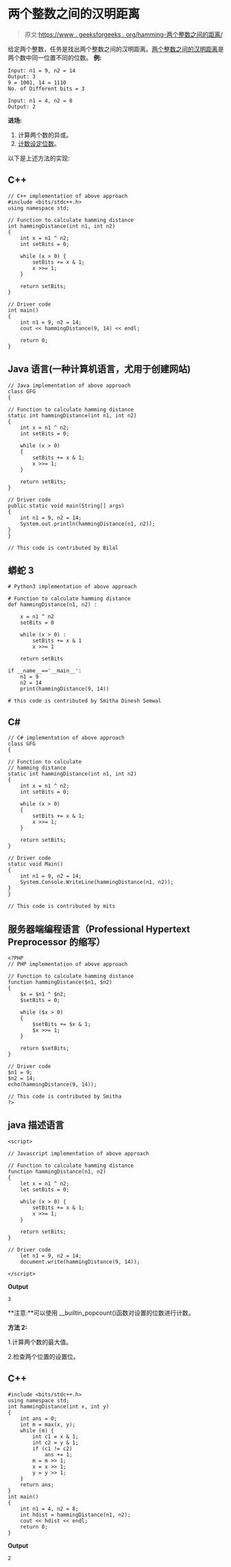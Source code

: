 # 两个整数之间的汉明距离

> 原文:[https://www . geeksforgeeks . org/hamming-两个整数之间的距离/](https://www.geeksforgeeks.org/hamming-distance-between-two-integers/)

给定两个整数，任务是找出两个整数之间的汉明距离。[两个整数之间的汉明距离](https://www.geeksforgeeks.org/hamming-distance-two-strings/)是两个数中同一位置不同的位数。
**例:**

```
Input: n1 = 9, n2 = 14
Output: 3
9 = 1001, 14 = 1110
No. of Different bits = 3

Input: n1 = 4, n2 = 8
Output: 2
```

**进场:**

1.  计算两个数的异或。
2.  [计数设定位数](https://www.geeksforgeeks.org/count-set-bits-in-an-integer/)。

以下是上述方法的实现:

## C++

```
// C++ implementation of above approach
#include <bits/stdc++.h>
using namespace std;

// Function to calculate hamming distance
int hammingDistance(int n1, int n2)
{
    int x = n1 ^ n2;
    int setBits = 0;

    while (x > 0) {
        setBits += x & 1;
        x >>= 1;
    }

    return setBits;
}

// Driver code
int main()
{
    int n1 = 9, n2 = 14;
    cout << hammingDistance(9, 14) << endl;

    return 0;
}
```

## Java 语言(一种计算机语言，尤用于创建网站)

```
// Java implementation of above approach
class GFG
{

// Function to calculate hamming distance
static int hammingDistance(int n1, int n2)
{
    int x = n1 ^ n2;
    int setBits = 0;

    while (x > 0)
    {
        setBits += x & 1;
        x >>= 1;
    }

    return setBits;
}

// Driver code
public static void main(String[] args)
{
    int n1 = 9, n2 = 14;
    System.out.println(hammingDistance(n1, n2));
}
}

// This code is contributed by Bilal
```

## 蟒蛇 3

```
# Python3 implementation of above approach

# Function to calculate hamming distance
def hammingDistance(n1, n2) :

    x = n1 ^ n2
    setBits = 0

    while (x > 0) :
        setBits += x & 1
        x >>= 1

    return setBits

if __name__=='__main__':
    n1 = 9
    n2 = 14
    print(hammingDistance(9, 14))

# this code is contributed by Smitha Dinesh Semwal
```

## C#

```
// C# implementation of above approach
class GFG
{

// Function to calculate
// hamming distance
static int hammingDistance(int n1, int n2)
{
    int x = n1 ^ n2;
    int setBits = 0;

    while (x > 0)
    {
        setBits += x & 1;
        x >>= 1;
    }

    return setBits;
}

// Driver code
static void Main()
{
    int n1 = 9, n2 = 14;
    System.Console.WriteLine(hammingDistance(n1, n2));
}
}

// This code is contributed by mits
```

## 服务器端编程语言（Professional Hypertext Preprocessor 的缩写）

```
<?PHP
// PHP implementation of above approach

// Function to calculate hamming distance
function hammingDistance($n1, $n2)
{
    $x = $n1 ^ $n2;
    $setBits = 0;

    while ($x > 0)
    {
        $setBits += $x & 1;
        $x >>= 1;
    }

    return $setBits;
}

// Driver code
$n1 = 9;
$n2 = 14;
echo(hammingDistance(9, 14));

// This code is contributed by Smitha
?>
```

## java 描述语言

```
<script>

// Javascript implementation of above approach

// Function to calculate hamming distance
function hammingDistance(n1, n2)
{
    let x = n1 ^ n2;
    let setBits = 0;

    while (x > 0) {
        setBits += x & 1;
        x >>= 1;
    }

    return setBits;
}

// Driver code
    let n1 = 9, n2 = 14;
    document.write(hammingDistance(9, 14));

</script>
```

**Output**

```
3

```

**注意:**可以使用 __builtin_popcount()函数对设置的位数进行计数。

**方法 2:**

1.计算两个数的最大值。

2.检查两个位置的设置位。

## C++

```
#include <bits/stdc++.h>
using namespace std;
int hammingDistance(int x, int y)
{
    int ans = 0;
    int m = max(x, y);
    while (m) {
        int c1 = x & 1;
        int c2 = y & 1;
        if (c1 != c2)
            ans += 1;
        m = m >> 1;
        x = x >> 1;
        y = y >> 1;
    }
    return ans;
}
int main()
{
    int n1 = 4, n2 = 8;
    int hdist = hammingDistance(n1, n2);
    cout << hdist << endl;
    return 0;
}
```

**Output**

```
2

```